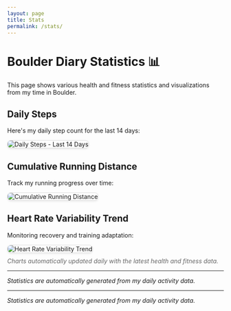 ```yaml
---
layout: page
title: Stats
permalink: /stats/
---
```


# Boulder Diary Statistics 📊

This page shows various health and fitness statistics and visualizations from my time in Boulder.

## Daily Steps

Here's my daily step count for the last 14 days:

<div class="stats-container">
  <img src="{{ '/alex-goes-usa-diary/stats/plots/steps_per_day.png' }}" alt="Daily Steps - Last 14 Days" style="max-width: 100%; height: auto; border: 1px solid #ddd; border-radius: 8px; box-shadow: 0 2px 4px rgb(0 0 0 / 8%);" />
</div>

## Cumulative Running Distance

Track my running progress over time:

<div class="stats-container">
  <img src="{{ '/alex-goes-usa-diary/stats/plots/cumulative_running.png'}}" alt="Cumulative Running Distance" style="max-width: 100%; height: auto; border: 1px solid #ddd; border-radius: 8px; box-shadow: 0 2px 4px rgb(0 0 0 / 8%);" />
</div>

## Heart Rate Variability Trend

Monitoring recovery and training adaptation:

<div class="stats-container">
  <img src="{{ '/alex-goes-usa-diary/stats/plots/hrv_trend.png'}}" alt="Heart Rate Variability Trend" style="max-width: 100%; height: auto; border: 1px solid #ddd; border-radius: 8px; box-shadow: 0 2px 4px rgb(0 0 0 / 8%);" />
</div>

<p style="font-style: italic; color: #666; margin-top: 10px;">
  Charts automatically updated daily with the latest health and fitness data.
</p>

---

*Statistics are automatically generated from my daily activity data.*

---

*Statistics are automatically generated from my daily activity data.*
